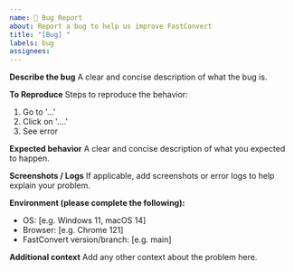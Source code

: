 ```yaml
---
name: 🐛 Bug Report
about: Report a bug to help us improve FastConvert
title: "[Bug] "
labels: bug
assignees: 
---
```


**Describe the bug**
A clear and concise description of what the bug is.

**To Reproduce**
Steps to reproduce the behavior:
1. Go to '...'
2. Click on '....'
3. See error

**Expected behavior**
A clear and concise description of what you expected to happen.

**Screenshots / Logs**
If applicable, add screenshots or error logs to help explain your problem.

**Environment (please complete the following):**
 - OS: [e.g. Windows 11, macOS 14]
 - Browser: [e.g. Chrome 121]
 - FastConvert version/branch: [e.g. main]

**Additional context**
Add any other context about the problem here.
